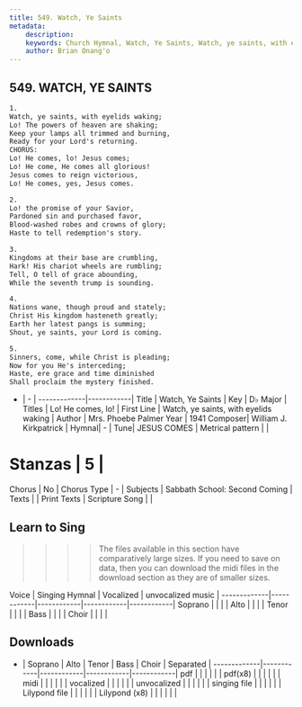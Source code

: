 ```yaml
---
title: 549. Watch, Ye Saints
metadata:
    description: 
    keywords: Church Hymnal, Watch, Ye Saints, Watch, ye saints, with eyelids waking, Lo! He comes, lo!
    author: Brian Onang'o
---
```



## 549. WATCH, YE SAINTS

```txt
1.
Watch, ye saints, with eyelids waking;
Lo! The powers of heaven are shaking;
Keep your lamps all trimmed and burning, 
Ready for your Lord's returning.
CHORUS:
Lo! He comes, lo! Jesus comes;
Lo! He come, He comes all glorious!
Jesus comes to reign victorious,
Lo! He comes, yes, Jesus comes.

2.
Lo! the promise of your Savior, 
Pardoned sin and purchased favor,
Blood-washed robes and crowns of glory;
Haste to tell redemption's story.

3.
Kingdoms at their base are crumbling,
Hark! His chariot wheels are rumbling;
Tell, O tell of grace abounding,
While the seventh trump is sounding.

4.
Nations wane, though proud and stately;
Christ His kingdom hasteneth greatly;
Earth her latest pangs is summing;
Shout, ye saints, your Lord is coming.

5.
Sinners, come, while Christ is pleading;
Now for you He's interceding;
Haste, ere grace and time diminished
Shall proclaim the mystery finished.
```

- |   -  |
-------------|------------|
Title | Watch, Ye Saints |
Key | D♭ Major |
Titles | Lo! He comes, lo! |
First Line | Watch, ye saints, with eyelids waking |
Author | Mrs. Phoebe Palmer
Year | 1941
Composer| William J. Kirkpatrick |
Hymnal|  - |
Tune| JESUS COMES |
Metrical pattern | |
# Stanzas | 5 |
Chorus | No |
Chorus Type | - |
Subjects | Sabbath School: Second Coming |
Texts |  |
Print Texts | 
Scripture Song |  |
  
## Learn to Sing

>>>> The files available in this section have comparatively large sizes. If you need to save on data, then you can download the midi files in the download section as they are of smaller sizes.

Voice |  Singing Hymnal | Vocalized | unvocalized music |
-------------|------------|------------|------------|------------|
Soprano | | | |
Alto | | | |
Tenor | | | |
Bass | | | |
Choir | | | |

## Downloads

- |  Soprano | Alto | Tenor | Bass | Choir | Separated |
-------------|------------|------------|------------|------------|
pdf | | | | | |
pdf(x8) | | | | | |
midi | | | | | |
vocalized | | | | | |
unvocalized | | | | | |
singing file | | | | | |
Lilypond file | | | | | |
Lilypond (x8) | | | | | |
  